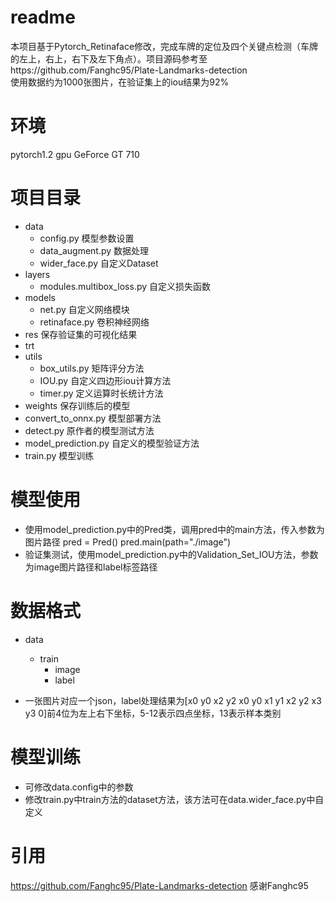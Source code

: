 # readme
本项目基于Pytorch_Retinaface修改，完成车牌的定位及四个关键点检测（车牌的左上，右上，右下及左下角点）。项目源码参考至https://github.com/Fanghc95/Plate-Landmarks-detection  
使用数据约为1000张图片，在验证集上的iou结果为92%
# 环境
pytorch1.2
gpu  GeForce GT 710

# 项目目录
* data 
  * config.py  模型参数设置
  * data_augment.py 数据处理
  * wider_face.py 自定义Dataset
* layers
  * modules.multibox_loss.py 自定义损失函数
* models
  * net.py 自定义网络模块
  * retinaface.py 卷积神经网络
* res  保存验证集的可视化结果
* trt
* utils
  * box_utils.py 矩阵评分方法
  * IOU.py  自定义四边形iou计算方法
  * timer.py 定义运算时长统计方法
* weights  保存训练后的模型
* convert_to_onnx.py  模型部署方法
* detect.py 原作者的模型测试方法
* model_prediction.py 自定义的模型验证方法
* train.py 模型训练

# 模型使用
* 使用model_prediction.py中的Pred类，调用pred中的main方法，传入参数为图片路径
  pred = Pred()
  pred.main(path="./image")
* 验证集测试，使用model_prediction.py中的Validation_Set_IOU方法，参数为image图片路径和label标签路径
# 数据格式
* data
  * train
    * image
    * label  

* 一张图片对应一个json，label处理结果为[x0 y0 x2 y2 x0 y0 x1 y1 x2 y2 x3 y3 0]前4位为左上右下坐标，5-12表示四点坐标，13表示样本类别
# 模型训练
* 可修改data.config中的参数
* 修改train.py中train方法的dataset方法，该方法可在data.wider_face.py中自定义

# 引用
https://github.com/Fanghc95/Plate-Landmarks-detection
感谢Fanghc95


